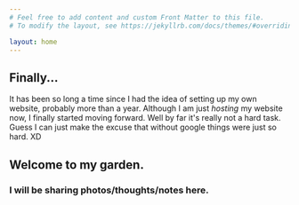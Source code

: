```yaml
---
# Feel free to add content and custom Front Matter to this file.
# To modify the layout, see https://jekyllrb.com/docs/themes/#overriding-theme-defaults

layout: home
---
```


## Finally...

It has been so long a time since I had the idea of setting up my own website, probably more than a year.
Although I am just *hosting* my website now, I finally started moving forward. Well by far it's really not a hard task. Guess I can just make the excuse that without google things were just so hard. XD

## Welcome to my garden.
### I will be sharing photos/thoughts/notes here. 

<script>
  var canvas = document.querySelector('.snow'),
      ctx = canvas.getContext('2d'),
      windowW = window.innerWidth,
      windowH = 300,
      numFlakes = 50,
      flakes = [];

  function Flake(x, y) {
    var maxWeight = 2,
        maxSpeed = 0.5;
    
    this.x = x;
    this.y = y;
    this.r = randomBetween(0, 1);
    this.a = randomBetween(0, Math.PI);
    this.aStep = 0.01;

    
    this.weight = randomBetween(2, maxWeight);
    this.alpha = (this.weight / maxWeight);
    this.speed = (this.weight / maxWeight) * maxSpeed;
    
    this.update = function() {
      this.x += Math.cos(this.a) * this.r;
      this.a += this.aStep;
      
      this.y += this.speed;
    }
    
  }

  function init() {
    var i = numFlakes,
        flake,
        x,
        y;
    
    while (i--) {
      x = randomBetween(0, windowW, true);
      y = randomBetween(0, windowH, true);
      
      
      flake = new Flake(x, y);
      flakes.push(flake);
    }
    
    scaleCanvas();
    loop();  
  }

  function scaleCanvas() {
    canvas.width = windowW;
    canvas.height = windowH;
  }

  function loop() {
    var i = flakes.length,
        z,
        dist,
        flakeA,
        flakeB;
    
    // clear canvas
    ctx.save();
    ctx.setTransform(1, 0, 0, 1, 0, 0);
    ctx.clearRect(0, 0, windowW, windowH);
    ctx.restore();
    
    // loop of hell
    while (i--) {
      
      flakeA = flakes[i];
      flakeA.update();
      

      
      ctx.beginPath();
      ctx.arc(flakeA.x, flakeA.y, flakeA.weight, 0, 2 * Math.PI, false);
      ctx.fillStyle = 'rgba(255, 255, 255, ' + flakeA.alpha + ')';
      ctx.fill();
      
      if (flakeA.y >= windowH) {
        flakeA.y = -flakeA.weight;
      }  
    }
    
    requestAnimationFrame(loop);
  }

  function randomBetween(min, max, round) {
    var num = Math.random() * (max - min + 1) + min;

    if (round) {
      return Math.floor(num);
    } else {
      return num;
    }
  }

  function distanceBetween(vector1, vector2) {
    var dx = vector2.x - vector1.x,
        dy = vector2.y - vector1.y;

    return Math.sqrt(dx*dx + dy*dy);
  }

  init();
</script>
